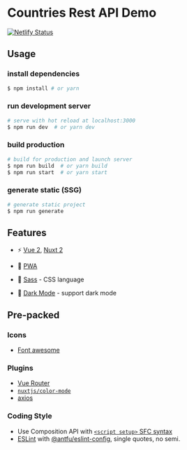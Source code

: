 # Countries Rest API Demo

[![Netlify Status](https://api.netlify.com/api/v1/badges/4d3f0dd1-8d1c-422d-a5a6-4521e051e321/deploy-status)](https://app.netlify.com/sites/alibaba-challenge/deploys)

## Usage

### install dependencies
```bash
$ npm install # or yarn
```
### run development server
```bash
# serve with hot reload at localhost:3000
$ npm run dev  # or yarn dev
```
### build production
```bash
# build for production and launch server
$ npm run build  # or yarn build
$ npm run start  # or yarn start
```
### generate static (SSG)
```bash
# generate static project
$ npm run generate
```

## Features

- ⚡️ [Vue 2](https://v2.vuejs.org/), [Nuxt 2](https://nuxtjs.org/)

- 📲 [PWA](https://pwa.nuxtjs.org/)

- 🎨 [Sass](https://sass-lang.com/) -  CSS language

- 🌙 [Dark Mode](https://color-mode.nuxtjs.org/) - support dark mode

## Pre-packed


### Icons

- [Font awesome](https://fontawesome.com/)

### Plugins

- [Vue Router](https://github.com/vuejs/vue-router)
- [`nuxtjs/color-mode`](https://color-mode.nuxtjs.org/)
- [axios](https://axios-http.com/)

### Coding Style

- Use Composition API with [`<script setup>` SFC syntax](https://github.com/vuejs/rfcs/pull/227)
- [ESLint](https://eslint.org/) with [@antfu/eslint-config](https://github.com/antfu/eslint-config), single quotes, no semi.

